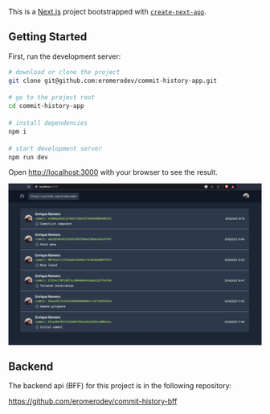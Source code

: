 This is a [Next.js](https://nextjs.org/) project bootstrapped with [`create-next-app`](https://github.com/vercel/next.js/tree/canary/packages/create-next-app).

## Getting Started

First, run the development server:

```bash
# download or clone the project
git clone git@github.com:eromerodev/commit-history-app.git

# go to the project root
cd commit-history-app

# install dependencies
npm i

# start development server
npm run dev
```

Open [http://localhost:3000](http://localhost:3000) with your browser to see the result.

<img align="center" src="./doc/app.png">

## Backend

The backend api (BFF) for this project is in the following repository:

https://github.com/eromerodev/commit-history-bff

